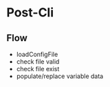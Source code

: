 # Post-Cli

## Flow

- loadConfigFile 
- check file valid
- check file exist
- populate/replace variable data
